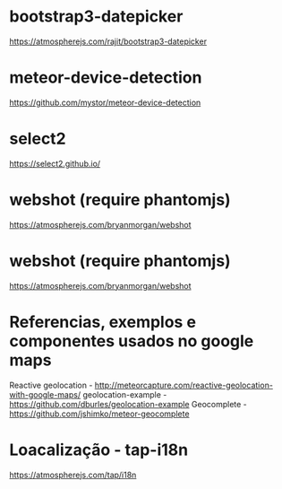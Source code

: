 # bootstrap3-datepicker
https://atmospherejs.com/rajit/bootstrap3-datepicker

# meteor-device-detection
https://github.com/mystor/meteor-device-detection

# select2
https://select2.github.io/

# webshot (require phantomjs)
https://atmospherejs.com/bryanmorgan/webshot

# webshot (require phantomjs)
https://atmospherejs.com/bryanmorgan/webshot

# Referencias, exemplos e componentes usados no google maps
Reactive geolocation - http://meteorcapture.com/reactive-geolocation-with-google-maps/
geolocation-example - https://github.com/dburles/geolocation-example
Geocomplete - https://github.com/jshimko/meteor-geocomplete

# Loacalização - tap-i18n
https://atmospherejs.com/tap/i18n

